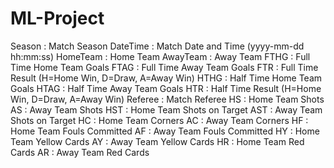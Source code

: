 # ML-Project

Season : Match Season
DateTime : Match Date and Time (yyyy-mm-dd hh:mm:ss)
HomeTeam : Home Team
AwayTeam : Away Team
FTHG : Full Time Home Team Goals
FTAG : Full Time Away Team Goals
FTR : Full Time Result (H=Home Win, D=Draw, A=Away Win)
HTHG : Half Time Home Team Goals
HTAG : Half Time Away Team Goals
HTR : Half Time Result (H=Home Win, D=Draw, A=Away Win)
Referee : Match Referee
HS : Home Team Shots
AS : Away Team Shots
HST : Home Team Shots on Target
AST : Away Team Shots on Target
HC : Home Team Corners
AC : Away Team Corners
HF : Home Team Fouls Committed
AF : Away Team Fouls Committed
HY : Home Team Yellow Cards
AY : Away Team Yellow Cards
HR : Home Team Red Cards
AR : Away Team Red Cards